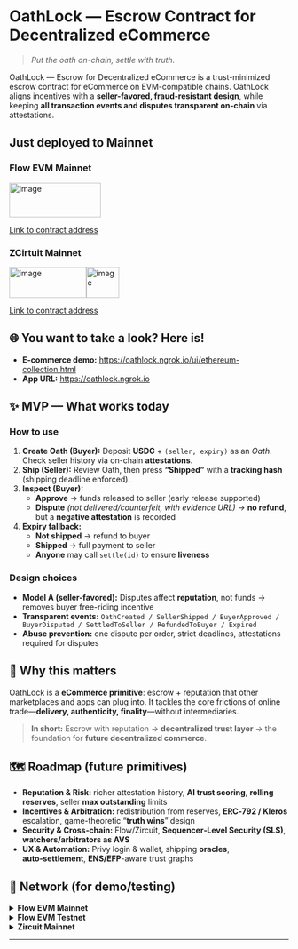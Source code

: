 # OathLock — Escrow Contract for Decentralized eCommerce

> *Put the oath on-chain, settle with truth.*

OathLock — Escrow for Decentralized eCommerce is a trust-minimized escrow contract for eCommerce on EVM-compatible chains. OathLock aligns incentives with a **seller-favored, fraud-resistant design**, while keeping **all transaction events and disputes transparent on-chain** via attestations.


## Just deployed to Mainnet

### Flow EVM Mainnet
<img width="165" height="62" alt="image" src="https://github.com/user-attachments/assets/07105451-c5d8-4641-997b-c00cc3aca5b6" />

[Link to contract address](https://github.com/rtree/OathLock/blob/main/product/contract/ignition/deployments/chain-747/deployed_addresses.json)

### ZCirtuit Mainnet
<img width="139" height="55" alt="image" src="https://github.com/user-attachments/assets/4bbd05b1-d251-4354-aff8-2d83fb42a580" /><img width="59" height="55" alt="image" src="https://github.com/user-attachments/assets/bdc10076-7214-4bd9-b4f9-4c1f39a9f057" />

[Link to contract address](https://github.com/rtree/OathLock/blob/main/product/contract/ignition/deployments/chain-48900/deployed_addresses.json)


## 🌐 You want to take a look? Here is!

- **E-commerce demo:** <https://oathlock.ngrok.io/ui/ethereum-collection.html>
- **App URL:** <https://oathlock.ngrok.io>

## ✨ MVP — What works today

### How to use

1. **Create Oath (Buyer):** Deposit **USDC** + `(seller, expiry)` as an *Oath*. Check seller history via on-chain **attestations**.
2. **Ship (Seller):** Review Oath, then press **“Shipped”** with a **tracking hash** (shipping deadline enforced).
3. **Inspect (Buyer):**  
   - **Approve** → funds released to seller (early release supported)  
   - **Dispute** *(not delivered/counterfeit, with evidence URL)* → **no refund**, but a **negative attestation** is recorded
4. **Expiry fallback:**  
   - **Not shipped** → refund to buyer  
   - **Shipped** → full payment to seller  
   - **Anyone** may call `settle(id)` to ensure **liveness**


### Design choices

- **Model A (seller-favored):** Disputes affect **reputation**, not funds → removes buyer free-riding incentive  
- **Transparent events:** `OathCreated / SellerShipped / BuyerApproved / BuyerDisputed / SettledToSeller / RefundedToBuyer / Expired`  
- **Abuse prevention:** one dispute per order, strict deadlines, attestations required for disputes

## 🔭 Why this matters

OathLock is a **eCommerce primitive**: escrow + reputation that other marketplaces and apps can plug into. It tackles the core frictions of online trade—**delivery, authenticity, finality**—without intermediaries.

> **In short:** Escrow with reputation → **decentralized trust layer** → the foundation for **future decentralized commerce**.

## 🗺️ Roadmap (future primitives)

- **Reputation & Risk:** richer attestation history, **AI trust scoring**, **rolling reserves**, seller **max outstanding** limits  
- **Incentives & Arbitration:** redistribution from reserves, **ERC‑792 / Kleros** escalation, game-theoretic “**truth wins**” design  
- **Security & Cross‑chain:** Flow/Zircuit, **Sequencer‑Level Security (SLS)**, **watchers/arbitrators as AVS**  
- **UX & Automation:** Privy login & wallet, shipping **oracles**, **auto‑settlement**, **ENS/EFP**-aware trust graphs

## 🔌 Network (for demo/testing)

<details>
<summary><strong>Flow EVM Mainnet</strong></summary>

- **RPC:** https://mainnet.evm.nodes.onflow.org  
- **Chain ID:** 747  
- **Currency:** FLOW  
- **Explorer:** https://evm.flowscan.io/  
- **USDC (stgUSDC):** `0xF1815bd50389c46847f0Bda824eC8da914045D14`  
- **Bridge/DEX:** Stargate (stargate.finance), PunchSwap  
- **EAS:**  
  - Explorer: https://flow.easscan.credora.io  
  - `SchemaRegistry.sol`: `0xB0cF748a05AEA8D59e15834446CFC95bcFF510F0`  
  - `EAS.sol`: `0xc6376222F6E009A705a34dbF1dF72fEf8efB3964`
</details>

<details>
<summary><strong>Flow EVM Testnet</strong></summary>

- **RPC:** https://testnet.evm.nodes.onflow.org  
- **Chain ID:** 545  
- **Currency:** FLOW  
- **Explorer:** https://evm-testnet.flowscan.io  
- **USDC (stgUSDC):** `XXX` *(project mimic)*  
- **Bridge/DEX:** Stargate, PunchSwap  
- **EAS:**  
  - Explorer: https://flow-testnet.easscan.credora.io  
  - `SchemaRegistry.sol`: `0x97900F59828Da4187607Cb8F84f49e3944199d18`  
  - `EAS.sol`: `0xBCF2dA8f82fb032A2474c92Ec5b70C95A83fc0cc`
</details>

<details>
<summary><strong>Zircuit Mainnet</strong></summary>

- **RPC:** https://mainnet.zircuit.com  
- **Chain ID:** 48900  
- **Currency:** ETH  
  - **ZRC:** `0xfd418e42783382e86ae91e445406600ba144d162` / `0xfd418e42783382E86Ae91e445406600Ba144D162`  
- **Explorer:** https://explorer.zircuit.com  
- **USDC.e:** `0x3b952c8C9C44e8Fe201e2b26F6B2200203214cfF`  
- **Bridge/DEX:** https://bridge.zircuit.com/ , https://app.circuit.money/swap  
- **EAS:** Explorer / SchemaRegistry / EAS.sol: **TBD**

</details>

---

